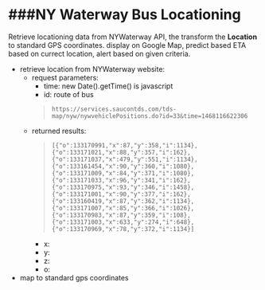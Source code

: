 ###NY Waterway Bus Locationing
=========
Retrieve locationing data from NYWaterway API, the transform the **Location** to standard GPS coordinates. display on Google Map, predict based ETA based on currect location, alert based on given criteria.

* retrieve location from NYWaterway website:
  * request parameters:
    * time: new Date().getTime() is javascript
    * id: route of bus
    > ``https://services.saucontds.com/tds-map/nyw/nywvehiclePositions.do?id=33&time=1468116622306``
  * returned results:
    > ``[{"o":133170991,"x":87,"y":358,"i":1134},{"o":133171021,"x":88,"y":357,"i":162},{"o":133171037,"x":479,"y":551,"i":1134},{"o":133161454,"x":90,"y":360,"i":1080},{"o":133171009,"x":84,"y":371,"i":1080},{"o":133171033,"x":96,"y":341,"i":162},{"o":133170975,"x":93,"y":346,"i":1458},{"o":133171001,"x":90,"y":377,"i":162},{"o":133160419,"x":87,"y":362,"i":1134},{"o":133171007,"x":85,"y":366,"i":1026},{"o":133170983,"x":87,"y":359,"i":108},{"o":133171003,"x":633,"y":274,"i":648},{"o":133170969,"x":78,"y":372,"i":1134}] ``
    * x:
    * y:
    * z:
    * o:
* map to standard gps coordinates
